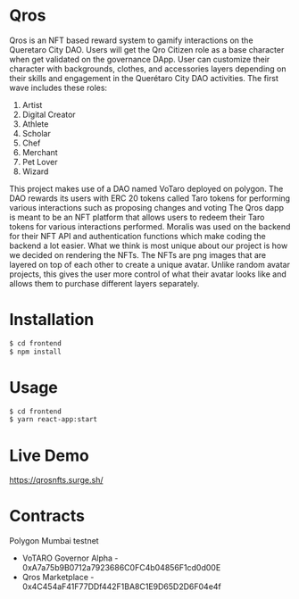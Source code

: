 # Qros

Qros is an NFT based reward system to gamify interactions on the Queretaro City DAO. Users will get the Qro Citizen role as a base character when get validated on the governance DApp. User can customize their character with backgrounds, clothes, and accessories layers depending on their skills and engagement in the Querétaro City DAO activities. The first wave includes these roles:

1. Artist
2. Digital Creator
3. Athlete
4. Scholar
5. Chef
6. Merchant
7. Pet Lover
8. Wizard

This project makes use of a DAO named VoTaro deployed on polygon. The DAO rewards its users with ERC 20 tokens called Taro tokens for performing various interactions such as proposing changes and voting  The Qros dapp is meant to be an NFT platform that allows users to redeem their Taro tokens for various interactions performed. Moralis was used on the backend for their NFT API and authentication functions which make coding the backend a lot easier. What we think is most unique about our project is how we decided on rendering the NFTs. The NFTs are png images that are layered on top of each other to create a unique avatar. Unlike random avatar projects, this gives the user more control of what their avatar looks like and allows them to purchase different layers separately. 

# Installation
```sh
$ cd frontend
$ npm install
```

# Usage
```sh
$ cd frontend
$ yarn react-app:start
```

# Live Demo
https://qrosnfts.surge.sh/

# Contracts 

Polygon Mumbai testnet
- VoTARO Governor Alpha - 0xA7a75b9B0712a7923686C0FC4b04856F1cd0d00E
- Qros Marketplace - 0x4C454aF41F77DDf442F1BA8C1E9D65D2D6F04e4f


